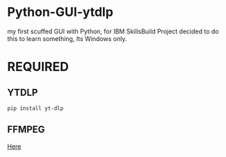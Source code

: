 # Python-GUI-ytdlp
my first scuffed GUI with Python, for IBM SkillsBuild Project decided to do this to learn something, Its Windows only.

# REQUIRED
## YTDLP
```nano
pip install yt-dlp
```

## FFMPEG
[Here](https://www.ffmpeg.org/download.html)